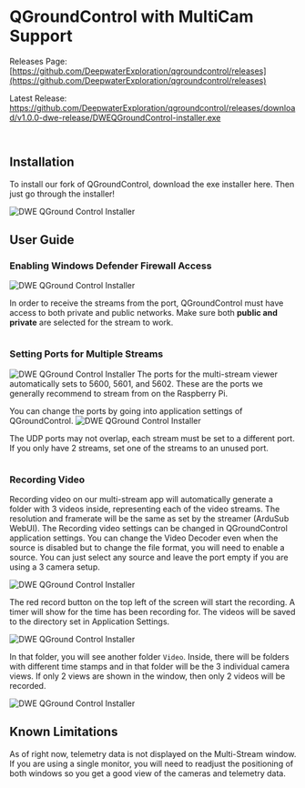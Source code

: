 # QGroundControl with MultiCam Support

Releases Page: [https://github.com/DeepwaterExploration/qgroundcontrol/releases](https://github.com/DeepwaterExploration/qgroundcontrol/releases)

Latest Release: <https://github.com/DeepwaterExploration/qgroundcontrol/releases/download/v1.0.0-dwe-release/DWEQGroundControl-installer.exe>

```{note} DWE QGroundControl is no longer in beta as of December 22nd
```

```{important} Make sure you install the [Companion BETA](https://docs.bluerobotics.com/ardusub-zola/software/companion/1.0/) software for plug-and-play multi-camera support with the exploreHD. Additionally, it is recommended to burn the *lower bandwidth firmware* when using more than **two cameras** which is documented [here](firmware).
```

## Installation

To install our fork of QGroundControl, download the exe installer here. Then just go through the installer!

![DWE QGround Control Installer](../img/qgroundcontrol/DweQGroundInstaller.jpg)

## User Guide
### Enabling Windows Defender Firewall Access
![DWE QGround Control Installer](../img/qgroundcontrol/qgroundfirewall.jpg)

In order to receive the streams from the port, QGroundControl must have access to both private and public networks. Make sure both **public and private** are selected for the stream to work.

```{important} If you did not allow QGroundControl to have access to communicate through the network and you are unable to view streams, it is still possible to allow the application through the firewall.
```

### Setting Ports for Multiple Streams
![DWE QGround Control Installer](../img/qgroundcontrol/DweQGroundStream.jpg)
The ports for the multi-stream viewer automatically sets to 5600, 5601, and 5602. These are the ports we generally recommend to stream from on the Raspberry Pi.

You can change the ports by going into application settings of QGroundControl.
![DWE QGround Control Installer](../img/qgroundcontrol/DweQGroundPorts.jpg)

The UDP ports may not overlap, each stream must be set to a different port. If you only have 2 streams, set one of the streams to an unused port.

```{note} You can still use the normal video stream which would allow you to have 4 camera views maximum. This is ideal for 2 monitor setups where you can have the DWEQGroundControl window on one monitor and the Multi-Video Context window on another. You will need 4 unused USB ports on the RPi to stream 4 cameras from it.
```

### Recording Video 
Recording video on our multi-stream app will automatically generate a folder with 3 videos inside, representing each of the video streams. The resolution and framerate will be the same as set by the streamer (ArduSub WebUI). The Recording video settings can be changed in QGroundControl application settings. You can change the Video Decoder even when the source is disabled but to change the file format, you will need to enable a source. You can just select any source and leave the port empty if you are using a 3 camera setup. 

![DWE QGround Control Installer](../img/qgroundcontrol/DweQGroundRecording.jpg)

The red record button on the top left of the screen will start the recording. A timer will show for the time has been recording for. The videos will be saved to the directory set in Application Settings.

![DWE QGround Control Installer](../img/qgroundcontrol/DweQGroundFolder.jpg)

In that folder, you will see another folder `Video`. Inside, there will be folders with different time stamps and in that folder will be the 3 individual camera views. If only 2 views are shown in the window, then only 2 videos will be recorded. 

![DWE QGround Control Installer](../img/qgroundcontrol/DweQGroundFolderSaved.jpg)

## Known Limitations
As of right now, telemetry data is not displayed on the Multi-Stream window. If you are using a single monitor, you will need to readjust the positioning of both windows so you get a good view of the cameras and telemetry data. 
